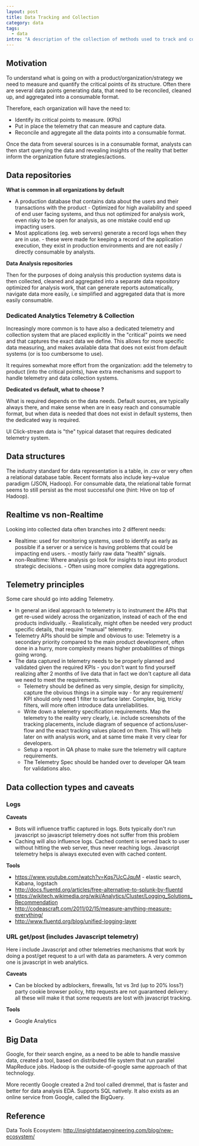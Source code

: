 ```yaml
---
layout: post
title: Data Tracking and Collection
category: data
tags:
  - data
intro: "A description of the collection of methods used to track and collect data for analysis"
---
```


## Motivation

To understand what is going on with a product/organization/strategy we need to measure and quantify the critical points of its structure. 
Often there are several data points generating data, that need to be reconciled, cleaned up, and aggregated into a consumable format.

Therefore, each organization will have the need to:

- Identify its critical points to measure. (KPIs)
- Put in place the telemetry that can measure and capture data.
- Reconcile and aggregate all the data points into a consumable format.

Once the data from several sources is in a consumable format, analysts can then start querying the data and revealing insights of the reality that better inform the organization future strategies/actions.

## Data repositories

**What is common in all organizations by default**

- A production database that contains data about the users and their transactions with the product - Optimized for high availability and speed of end user facing systems, and thus not optimized for analysis work, even risky to be open for analysis, as one mistake could end up impacting users.
- Most applications (eg. web servers) generate a record logs when they are in use. - these were made for keeping a record of the application execution, they exist in production environments and are not easily / directly consumable by analysts.


**Data Analysis repositories**

Then for the purposes of doing analysis this production systems data is then collected, cleaned and aggregated into a separate data repository optimized for analysis work, that can generate reports automatically, navigate data more easily, i.e simplified and aggregated data that is more easily consumable.


### Dedicated Analytics Telemetry & Collection

Increasingly more common is to have also a dedicated telemetry and collection system that are placed explicitly in the "critical" points we need and that captures the exact data we define.
This allows for more specific data measuring, and makes available data that does not exist from default systems (or is too cumbersome to use). 

It requires somewhat more effort from the organization: add the telemetry to product (into the critical points), have extra mechanisms and support to handle telemetry and data collection systems.


**Dedicated vs default, what to choose ?**

What is required depends on the data needs. Default sources, are typically always there, and make sense when are in easy reach and consumable format, but when data is needed that does not exist in default systems, then the dedicated way is required.

UI Click-stream data is "the" typical dataset that requires dedicated telemetry system.


## Data structures

The industry standard for data representation is a table, in .csv or very often a relational database table. Recent formats also include key->value paradigm (JSON, Hadoop).
For consumable data, the relational table format seems to still persist as the most successful one (hint: Hive on top of Hadoop).


## Realtime vs non-Realtime

Looking into collected data often branches into 2 different needs:

- Realtime: used for monitoring systems, used to identify as early as possible if a server or a service is having problems that could be impacting end users. - mostly fairly raw data "health" signals.
- non-Realtime: Where analysis go look for insights to input into product strategic decisions. - Often using more complex data aggregations.


## Telemetry principles

Some care should go into adding Telemetry.

- In general an ideal approach to telemetry is to instrument the APIs that get re-used widely across the organization, instead of each of the end products individually. - Realistically, might often be needed very product specific details, that require "manual" telemetry.
- Telemetry APIs should be simple and obvious to use: Telemetry is a secondary priority compared to the main product development, often done in a hurry, more complexity means higher probabilities of things going wrong.
- The data captured in telemetry needs to be properly planned and validated given the required KPIs - you don't want to find yourself realizing after 2 months of live data that in fact we don't capture all data we need to meet the requirements.
    - Telemetry should be defined as very simple, design for simplicity, capture the obvious things in a simple way - for any requirement/ KPI should only need 1 filter to surface later. Complex, big, tricky filters, will more often introduce data unreliabilities.
    - Write down a telemetry specification requirements. Map the telemetry to the reality very clearly, i.e. include screenshots of the tracking placements, include diagram of sequence of actions/user-flow and the exact tracking values placed on them. This will help later on with analysis work, and at same time make it very clear for developers.
   - Setup a report in QA phase to make sure the telemetry will capture requirements.
   - The Telemetry Spec should be handed over to developer QA team for validations also.


## Data collection types and caveats

### Logs

**Caveats** 

- Bots will influence traffic captured in logs. Bots typically don't run javascript so javascript telemetry does not suffer from this problem
- Caching will also influence logs. Cached content is served back to user without hitting the web server, thus never reaching logs. Javascript telemetry helps is always executed even with cached content.

**Tools**

- https://www.youtube.com/watch?v=Kqs7UcCJquM - elastic search, Kabana, logstach
- http://docs.fluentd.org/articles/free-alternative-to-splunk-by-fluentd
- https://wikitech.wikimedia.org/wiki/Analytics/Cluster/Logging_Solutions_Recommendation
- http://codeascraft.com/2011/02/15/measure-anything-measure-everything/
- http://www.fluentd.org/blog/unified-logging-layer


### URL get/post (includes Javascript telemetry)

Here i include Javascript and other telemetries mechanisms that work by doing a post/get request to a url with data as parameters.
A very common one is javascript in web analytics.

**Caveats** 

- Can be blocked by adblockers, firewalls, 1st vs 3rd (up to 20% loss?) party cookie browser policy, http requests are not guaranteed delivery: all these will make it that some requests are lost with javascript tracking.

**Tools**

- Google Analytics








## Big Data

Google, for their search engine, as a need to be able to handle massive data, created a tool, based on distributed file system that run parallel MapReduce jobs. 
Hadoop is the outside-of-google same approach of that technology.

More recently Google created a 2nd tool called dremmel, that is faster and better for data analysis EDA. Supports SQL natively.
It also exists as an online service from Google, called the BigQuery.


## Reference

Data Tools Ecosystem: http://insightdataengineering.com/blog/new-ecosystem/
